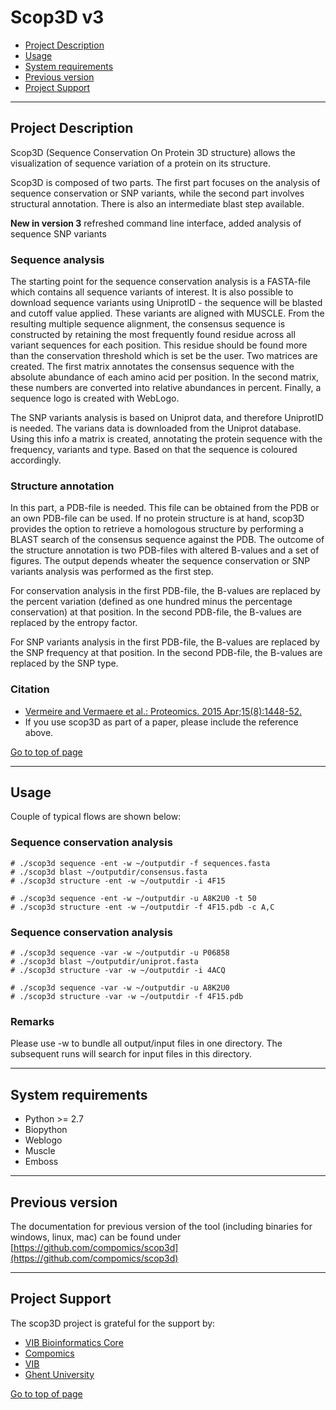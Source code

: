 # Scop3D v3

 * [Project Description](#project-description)
 * [Usage](#usage)
 * [System requirements](#system-requirements)
 * [Previous version](#previous-version)
 * [Project Support](#project-support)

----

## Project Description

Scop3D (Sequence Conservation On Protein 3D structure) allows the visualization of sequence variation of a protein on its structure.

Scop3D is composed of two parts. The first part focuses on the analysis of sequence conservation or SNP variants, while the second part involves structural annotation. There is also an intermediate blast step available.

**New in version 3** refreshed command line interface, added analysis of sequence SNP variants

### Sequence analysis

The starting point for the sequence conservation analysis is a FASTA-file which contains all sequence variants of interest. It is also possible to download sequence variants using UniprotID - the sequence will be blasted and cutoff value applied. These variants are aligned with MUSCLE. From the resulting multiple sequence alignment, the consensus sequence is constructed by retaining the most frequently found residue across all variant sequences for each position. This residue should be found more than the conservation threshold which is set be the user. Two matrices are created. The first matrix annotates the consensus sequence with the absolute abundance of each amino acid per position. In the second matrix, these numbers are converted into relative abundances in percent. Finally, a sequence logo is created with WebLogo.

The SNP variants analysis is based on Uniprot data, and therefore UniprotID is needed. The varians data is downloaded from the Uniprot database. Using this info a matrix is created, annotating the protein sequence with the frequency, variants and type. Based on that the sequence is coloured accordingly.

### Structure annotation

In this part, a PDB-file is needed. This file can be obtained from the PDB or an own PDB-file can be used. If no protein structure is at hand, scop3D provides the option to retrieve a homologous structure by performing a BLAST search of the consensus sequence against the PDB. The outcome of the structure annotation is two PDB-files with altered B-values and a set of figures. The output depends wheater the sequence conservation or SNP variants analysis was performed as the first step.

For conservation analysis in the first PDB-file, the B-values are replaced by the percent variation (defined as one hundred minus the percentage conservation) at that position. In the second PDB-file, the B-values are replaced by the entropy factor.

For SNP variants analysis in the first PDB-file, the B-values are replaced by the SNP frequency at that position. In the second PDB-file, the B-values are replaced by the SNP type.

### Citation
 * [Vermeire and Vermaere et al.: Proteomics. 2015 Apr;15(8):1448-52.](http://www.ncbi.nlm.nih.gov/pubmed/25641949)
 * If you use scop3D as part of a paper, please include the reference above.

[Go to top of page](#scop3d)

----

## Usage

Couple of typical flows are shown below:

### Sequence conservation analysis

```
# ./scop3d sequence -ent -w ~/outputdir -f sequences.fasta
# ./scop3d blast ~/outputdir/consensus.fasta
# ./scop3d structure -ent -w ~/outputdir -i 4F15
```

```
# ./scop3d sequence -ent -w ~/outputdir -u A8K2U0 -t 50
# ./scop3d structure -ent -w ~/outputdir -f 4F15.pdb -c A,C
```

### Sequence conservation analysis

```
# ./scop3d sequence -var -w ~/outputdir -u P06858
# ./scop3d blast ~/outputdir/uniprot.fasta
# ./scop3d structure -var -w ~/outputdir -i 4ACQ
```

```
# ./scop3d sequence -var -w ~/outputdir -u A8K2U0
# ./scop3d structure -var -w ~/outputdir -f 4F15.pdb
```

### Remarks

Please use -w to bundle all output/input files in one directory. The subsequent runs will search for input files in this directory.

----

## System requirements

* Python >= 2.7
* Biopython
* Weblogo
* Muscle
* Emboss

----

## Previous version

The documentation for previous version of the tool (including binaries for windows, linux, mac) can be found under [https://github.com/compomics/scop3d](https://github.com/compomics/scop3d)

----

## Project Support

The scop3D project is grateful for the support by:

* [VIB Bioinformatics Core](http://www.bits.vib.be)
* [Compomics](http://www.compomics.com)
* [VIB](http://www.vib.be)
* [Ghent University](http://www.ugent.be)

[Go to top of page](#scop3d)
